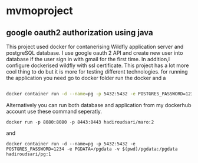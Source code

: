 # mvmoproject
## google oauth2 authorization using java

This project used docker for contanerising Wildfly application server and postgreSQL database.
I use  google oauth 2 API and create new user into database if the user sign in with gmail for the first time. In addition,I configure dockerised wildfly with ssl certificate. This project has a lot more cool thing to do but it is more for testing different technologies.
for running the application you need go to docker folder run the docker and a
```bash

docker container run -d --name=pg -p 5432:5432 -e POSTGRES_PASSWORD=1234 -e PGDATA=/pgdata -v /pgdata:/pgdata postgres:12


```
Alternatively you can run both database and application from my dockerhub account use these command seperatly.
```
docker run -p 8080:8080 -p 8443:8443 hadiroudsari/maro:2

```
and
```
docker container run -d --name=pg -p 5432:5432 -e POSTGRES_PASSWORD=1234 -e PGDATA=/pgdata -v $(pwd)/pgdata:/pgdata hadiroudsari/pg:1

```



